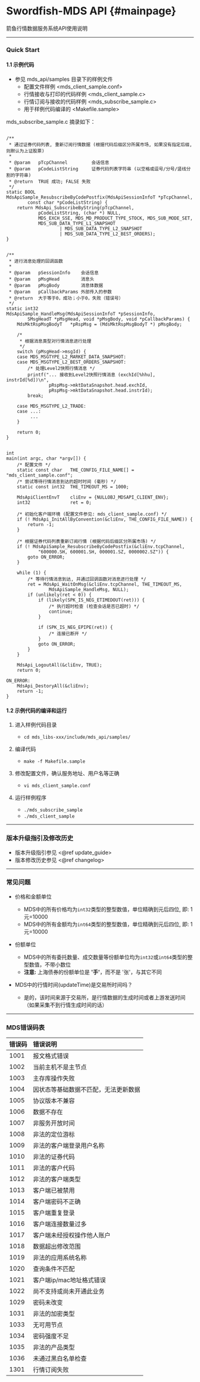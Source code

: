 ﻿# Swordfish-MDS API    {#mainpage}

箭鱼行情数据服务系统API使用说明


---
### Quick Start

#### 1.1 示例代码

- 参见 mds_api/samples 目录下的样例文件
	- 配置文件样例 <mds_client_sample.conf>
	- 行情接收与打印的代码样例 <mds_client_sample.c>
	- 行情订阅与接收的代码样例 <mds_subscribe_sample.c>
	- 用于样例代码编译的 <Makefile.sample>

mds_subscribe_sample.c 摘录如下：
~~~{.c}

/**
 * 通过证券代码列表, 重新订阅行情数据 (根据代码后缀区分所属市场, 如果没有指定后缀, 则默认为上证股票)
 *
 * @param   pTcpChannel         会话信息
 * @param   pCodeListString     证券代码列表字符串 (以空格或逗号/分号/竖线分割的字符串)
 * @return  TRUE 成功; FALSE 失败
 */
static BOOL
MdsApiSample_ResubscribeByCodePostfix(MdsApiSessionInfoT *pTcpChannel,
        const char *pCodeListString) {
    return MdsApi_SubscribeByString(pTcpChannel,
            pCodeListString, (char *) NULL,
            MDS_EXCH_SSE, MDS_MD_PRODUCT_TYPE_STOCK, MDS_SUB_MODE_SET,
            MDS_SUB_DATA_TYPE_L1_SNAPSHOT
                    | MDS_SUB_DATA_TYPE_L2_SNAPSHOT
                    | MDS_SUB_DATA_TYPE_L2_BEST_ORDERS);
}


/**
 * 进行消息处理的回调函数
 *
 * @param   pSessionInfo    会话信息
 * @param   pMsgHead        消息头
 * @param   pMsgBody        消息体数据
 * @param   pCallbackParams 外部传入的参数
 * @return  大于等于0，成功；小于0，失败（错误号）
 */
static int32
MdsApiSample_HandleMsg(MdsApiSessionInfoT *pSessionInfo,
        SMsgHeadT *pMsgHead, void *pMsgBody, void *pCallbackParams) {
    MdsMktRspMsgBodyT   *pRspMsg = (MdsMktRspMsgBodyT *) pMsgBody;

    /*
     * 根据消息类型对行情消息进行处理
     */
    switch (pMsgHead->msgId) {
    case MDS_MSGTYPE_L2_MARKET_DATA_SNAPSHOT:
    case MDS_MSGTYPE_L2_BEST_ORDERS_SNAPSHOT:
        /* 处理Level2快照行情消息 */
        printf("... 接收到Level2快照行情消息 (exchId[%hhu], instrId[%d])\n",
                pRspMsg->mktDataSnapshot.head.exchId,
                pRspMsg->mktDataSnapshot.head.instrId);
        break;

    case MDS_MSGTYPE_L2_TRADE:
    case ...:
         ...
    }

    return 0;
}


int
main(int argc, char *argv[]) {
    /* 配置文件 */
    static const char   THE_CONFIG_FILE_NAME[] = "mds_client_sample.conf";
    /* 尝试等待行情消息到达的超时时间 (毫秒) */
    static const int32  THE_TIMEOUT_MS = 1000;

    MdsApiClientEnvT    cliEnv = {NULLOBJ_MDSAPI_CLIENT_ENV};
    int32               ret = 0;

    /* 初始化客户端环境 (配置文件参见: mds_client_sample.conf) */
    if (! MdsApi_InitAllByConvention(&cliEnv, THE_CONFIG_FILE_NAME)) {
        return -1;
    }

    /* 根据证券代码列表重新订阅行情 (根据代码后缀区分所属市场) */
    if (! MdsApiSample_ResubscribeByCodePostfix(&cliEnv.tcpChannel,
            "600000.SH, 600001.SH, 000001.SZ, 0000002.SZ")) {
        goto ON_ERROR;
    }

    while (1) {
        /* 等待行情消息到达, 并通过回调函数对消息进行处理 */
        ret = MdsApi_WaitOnMsg(&cliEnv.tcpChannel, THE_TIMEOUT_MS,
                MdsApiSample_HandleMsg, NULL);
        if (unlikely(ret < 0)) {
            if (likely(SPK_IS_NEG_ETIMEDOUT(ret))) {
                /* 执行超时检查 (检查会话是否已超时) */
                continue;
            }

            if (SPK_IS_NEG_EPIPE(ret)) {
                /* 连接已断开 */
            }
            goto ON_ERROR;
        }
    }

    MdsApi_LogoutAll(&cliEnv, TRUE);
    return 0;

ON_ERROR:
    MdsApi_DestoryAll(&cliEnv);
    return -1;
}

~~~


#### 1.2 示例代码的编译和运行

1. 进入样例代码目录
	- ``cd mds_libs-xxx/include/mds_api/samples/``

2. 编译代码
	- ``make -f Makefile.sample``

3. 修改配置文件，确认服务地址、用户名等正确
	- ``vi mds_client_sample.conf``

4. 运行样例程序
	- ``./mds_subscribe_sample``
	- ``./mds_client_sample``


---
### 版本升级指引及修改历史

- 版本升级指引参见 <@ref update_guide>
- 版本修改历史参见 <@ref changelog>


---
### 常见问题

- 价格和金额单位
	- MDS中的所有价格均为`int32`类型的整型数值，单位精确到元后四位, 即: 1元=10000
	- MDS中的所有金额均为`int64`类型的整型数值，单位精确到元后四位, 即: 1元=10000

- 份额单位
	- MDS中的所有委托数量、成交数量等份额单位均为`int32`或`int64`类型的整型数值，不带小数位
	- **注意:** 上海债券的份额单位是 <b>'手'</b>，而不是 '张'，与其它不同

- MDS中的行情时间(updateTime)是交易所时间吗？
	- 是的，该时间来源于交易所，是行情数据的生成时间或者上游发送时间（如果采集不到行情生成时间的话）


---
### MDS错误码表

| 错误码 | 错误说明                            |
| :---- | :--------------------------------- |
| 1001  | 报文格式错误                       |
| 1002  | 当前主机不是主节点                  |
| 1003  | 主存库操作失败                     |
| 1004  | 因状态等基础数据不匹配，无法更新数据   |
| 1005  | 协议版本不兼容                     |
| 1006  | 数据不存在                         |
| 1007  | 非服务开放时间                     |
| 1008  | 非法的定位游标                     |
| 1009  | 非法的客户端登录用户名称             |
| 1010  | 非法的证券代码                     |
| 1011  | 非法的客户代码                     |
| 1012  | 非法的客户端类型                    |
| 1013  | 客户端已被禁用                     |
| 1014  | 客户端密码不正确                    |
| 1015  | 客户端重复登录                     |
| 1016  | 客户端连接数量过多                  |
| 1017  | 客户端未经授权操作他人账户           |
| 1018  | 数据超出修改范围                    |
| 1019  | 非法的应用系统名称                  |
| 1020  | 查询条件不匹配                     |
| 1021  | 客户端ip/mac地址格式错误            |
| 1022  | 尚不支持或尚未开通此业务             |
| 1029  | 密码未改变                         |
| 1031  | 非法的加密类型                     |
| 1033  | 无可用节点                         |
| 1034  | 密码强度不足                       |
| 1035  | 非法的产品类型                     |
| 1036  | 未通过黑白名单检查                 |
| 1301  | 行情订阅失败                       |
